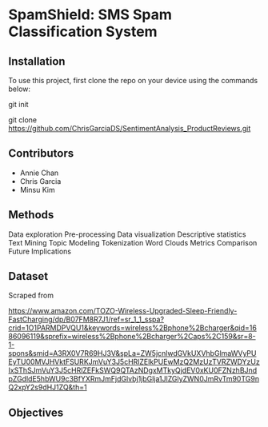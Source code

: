 # SpamShield: SMS Spam Classification System

## Installation
To use this project, first clone the repo on your device using the commands below:

git init

git clone https://github.com/ChrisGarciaDS/SentimentAnalysis_ProductReviews.git

## Contributors
* Annie Chan
* Chris Garcia
* Minsu Kim

## Methods
Data exploration
Pre-processing
Data visualization
Descriptive statistics
Text Mining
Topic Modeling
Tokenization
Word Clouds
Metrics Comparison
Future Implications

## Dataset
Scraped from

https://www.amazon.com/TOZO-Wireless-Upgraded-Sleep-Friendly-FastCharging/dp/B07FM8R7J1/ref=sr_1_1_sspa?crid=1O1PARMDPVQU1&keywords=wireless%2Bphone%2Bcharger&qid=1686096119&sprefix=wireless%2Bphone%2Bcharger%2Caps%2C159&sr=8-1-spons&smid=A3RX0V7R69HJ3V&spLa=ZW5jcnlwdGVkUXVhbGlmaWVyPUEyTU00MVJHVktFSURKJmVuY3J5cHRlZElkPUEwMzQ2MzUzTVRZWDYzUzIxSThSJmVuY3J5cHRlZEFkSWQ9QTAzNDgxMTkyQjdEV0xKU0FZNzhBJndpZGdldE5hbWU9c3BfYXRmJmFjdGlvbj1jbGlja1JlZGlyZWN0JmRvTm90TG9nQ2xpY2s9dHJ1ZQ&th=1

## Objectives
